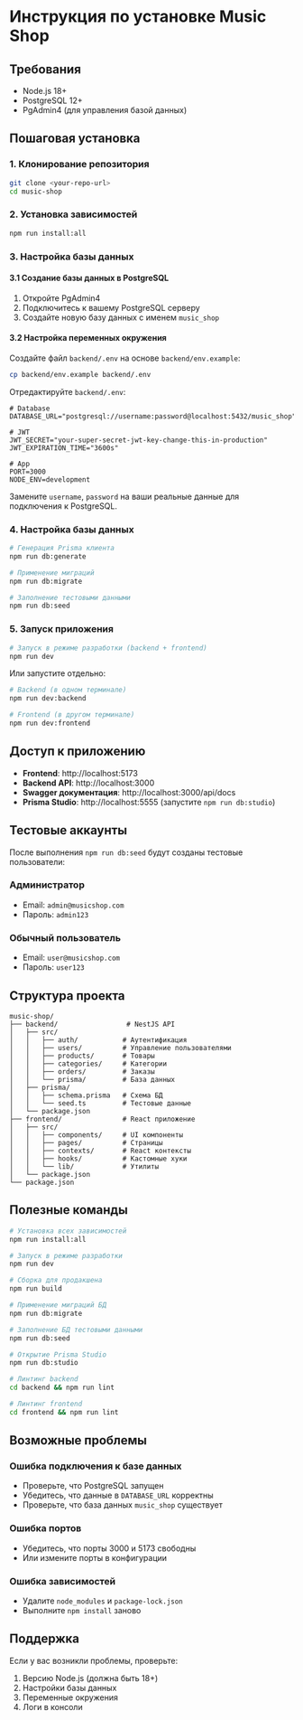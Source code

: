 # Инструкция по установке Music Shop

## Требования

- Node.js 18+ 
- PostgreSQL 12+
- PgAdmin4 (для управления базой данных)

## Пошаговая установка

### 1. Клонирование репозитория

```bash
git clone <your-repo-url>
cd music-shop
```

### 2. Установка зависимостей

```bash
npm run install:all
```

### 3. Настройка базы данных

#### 3.1 Создание базы данных в PostgreSQL

1. Откройте PgAdmin4
2. Подключитесь к вашему PostgreSQL серверу
3. Создайте новую базу данных с именем `music_shop`

#### 3.2 Настройка переменных окружения

Создайте файл `backend/.env` на основе `backend/env.example`:

```bash
cp backend/env.example backend/.env
```

Отредактируйте `backend/.env`:

```env
# Database
DATABASE_URL="postgresql://username:password@localhost:5432/music_shop"

# JWT
JWT_SECRET="your-super-secret-jwt-key-change-this-in-production"
JWT_EXPIRATION_TIME="3600s"

# App
PORT=3000
NODE_ENV=development
```

Замените `username`, `password` на ваши реальные данные для подключения к PostgreSQL.

### 4. Настройка базы данных

```bash
# Генерация Prisma клиента
npm run db:generate

# Применение миграций
npm run db:migrate

# Заполнение тестовыми данными
npm run db:seed
```

### 5. Запуск приложения

```bash
# Запуск в режиме разработки (backend + frontend)
npm run dev
```

Или запустите отдельно:

```bash
# Backend (в одном терминале)
npm run dev:backend

# Frontend (в другом терминале)
npm run dev:frontend
```

## Доступ к приложению

- **Frontend**: http://localhost:5173
- **Backend API**: http://localhost:3000
- **Swagger документация**: http://localhost:3000/api/docs
- **Prisma Studio**: http://localhost:5555 (запустите `npm run db:studio`)

## Тестовые аккаунты

После выполнения `npm run db:seed` будут созданы тестовые пользователи:

### Администратор
- Email: `admin@musicshop.com`
- Пароль: `admin123`

### Обычный пользователь
- Email: `user@musicshop.com`
- Пароль: `user123`

## Структура проекта

```
music-shop/
├── backend/                 # NestJS API
│   ├── src/
│   │   ├── auth/           # Аутентификация
│   │   ├── users/          # Управление пользователями
│   │   ├── products/       # Товары
│   │   ├── categories/     # Категории
│   │   ├── orders/         # Заказы
│   │   └── prisma/         # База данных
│   ├── prisma/
│   │   ├── schema.prisma   # Схема БД
│   │   └── seed.ts         # Тестовые данные
│   └── package.json
├── frontend/               # React приложение
│   ├── src/
│   │   ├── components/     # UI компоненты
│   │   ├── pages/          # Страницы
│   │   ├── contexts/       # React контексты
│   │   ├── hooks/          # Кастомные хуки
│   │   └── lib/            # Утилиты
│   └── package.json
└── package.json
```

## Полезные команды

```bash
# Установка всех зависимостей
npm run install:all

# Запуск в режиме разработки
npm run dev

# Сборка для продакшена
npm run build

# Применение миграций БД
npm run db:migrate

# Заполнение БД тестовыми данными
npm run db:seed

# Открытие Prisma Studio
npm run db:studio

# Линтинг backend
cd backend && npm run lint

# Линтинг frontend
cd frontend && npm run lint
```

## Возможные проблемы

### Ошибка подключения к базе данных
- Проверьте, что PostgreSQL запущен
- Убедитесь, что данные в `DATABASE_URL` корректны
- Проверьте, что база данных `music_shop` существует

### Ошибка портов
- Убедитесь, что порты 3000 и 5173 свободны
- Или измените порты в конфигурации

### Ошибка зависимостей
- Удалите `node_modules` и `package-lock.json`
- Выполните `npm install` заново

## Поддержка

Если у вас возникли проблемы, проверьте:
1. Версию Node.js (должна быть 18+)
2. Настройки базы данных
3. Переменные окружения
4. Логи в консоли

